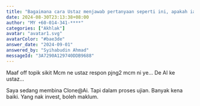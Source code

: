 ```yaml
---
title: "Bagaimana cara Ustaz menjawab pertanyaan seperti ini, apakah ia menggunakan AI?"
date: 2024-08-30T23:13:38+08:00
author: "MY +60-014-341-****"
categories: ["Akhlak"]
avatar: "avatar1.svg"
avatarColor: "#bae3de"
answer_date: "2024-09-01"
answered_by: "Syihabudin Ahmad"
messageId: "3A7290A129740DDB9688"
---
```


Maaf off topik sikit
Mcm ne ustaz respon pjng2 mcm ni ye... 
De AI ke ustaz...

<!--more-->

Saya sedang membina Clone@Ai. Tapi dalam proses ujian. Banyak kena baiki. Yang nak invest, boleh maklum.
